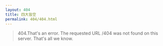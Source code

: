 ```yaml
---
layout: 404
title: 四大皆空
permalink: 404/404.html
---
```

> 404.That's an error.
> The requested URL /404 was not found on this server.
> That's all we know.